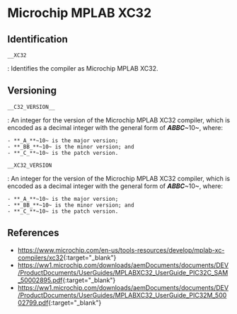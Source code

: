 # Microchip MPLAB XC32

## Identification

`__XC32`

:   Identifies the compiler as Microchip MPLAB XC32.

## Versioning

`__C32_VERSION__`

:   An integer for the version of the Microchip MPLAB XC32 compiler, which is encoded as a decimal integer with the general form of **_ABBC_**~10~, where:

    - **_A_**~10~ is the major version;
    - **_BB_**~10~ is the minor version; and
    - **_C_**~10~ is the patch version.

`__XC32_VERSION`

:   An integer for the version of the Microchip MPLAB XC32 compiler, which is encoded as a decimal integer with the general form of **_ABBC_**~10~, where:

    - **_A_**~10~ is the major version;
    - **_BB_**~10~ is the minor version; and
    - **_C_**~10~ is the patch version.

## References

- <https://www.microchip.com/en-us/tools-resources/develop/mplab-xc-compilers/xc32>{:target="_blank"}
- <https://ww1.microchip.com/downloads/aemDocuments/documents/DEV/ProductDocuments/UserGuides/MPLABXC32_UserGuide_PIC32C_SAM_50002895.pdf>{:target="_blank"}
- <https://ww1.microchip.com/downloads/aemDocuments/documents/DEV/ProductDocuments/UserGuides/MPLABXC32_UserGuide_PIC32M_50002799.pdf>{:target="_blank"}
